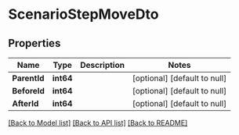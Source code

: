 # ScenarioStepMoveDto

## Properties
Name | Type | Description | Notes
------------ | ------------- | ------------- | -------------
**ParentId** | **int64** |  | [optional] [default to null]
**BeforeId** | **int64** |  | [optional] [default to null]
**AfterId** | **int64** |  | [optional] [default to null]

[[Back to Model list]](../README.md#documentation-for-models) [[Back to API list]](../README.md#documentation-for-api-endpoints) [[Back to README]](../README.md)

